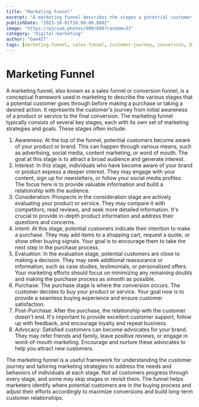 ```yaml
---
title: "Marketing Funnel"
excerpt: "A marketing funnel describes the stages a potential customer goes through from awareness to conversion, helping marketers tailor strategies for each phase."
publishDate: "2023-10-01T10:00:00.000Z"
image: "https://picsum.photos/800/600?random=33"
category: "digital-marketing"
author: "Gae4IT"
tags: [marketing-funnel, sales-funnel, customer-journey, conversion, digital-marketing]
---
```


# Marketing Funnel

A marketing funnel, also known as a sales funnel or conversion funnel, is a conceptual framework used in marketing to describe the various stages that a potential customer goes through before making a purchase or taking a desired action. It represents the customer's journey from initial awareness of a product or service to the final conversion. The marketing funnel typically consists of several key stages, each with its own set of marketing strategies and goals. These stages often include:

1. Awareness: At the top of the funnel, potential customers become aware of your product or brand. This can happen through various means, such as advertising, social media, content marketing, or word of mouth. The goal at this stage is to attract a broad audience and generate interest.
2. Interest: In this stage, individuals who have become aware of your brand or product express a deeper interest. They may engage with your content, sign up for newsletters, or follow your social media profiles. The focus here is to provide valuable information and build a relationship with the audience.
3. Consideration: Prospects in the consideration stage are actively evaluating your product or service. They may compare it with competitors, read reviews, and seek more detailed information. It's crucial to provide in-depth product information and address their questions and concerns.
4. Intent: At this stage, potential customers indicate their intention to make a purchase. They may add items to a shopping cart, request a quote, or show other buying signals. Your goal is to encourage them to take the next step in the purchase process.
5. Evaluation: In the evaluation stage, potential customers are close to making a decision. They may seek additional reassurance or information, such as case studies, testimonials, or personalized offers. Your marketing efforts should focus on minimizing any remaining doubts and making the purchase process as smooth as possible.
6. Purchase: The purchase stage is where the conversion occurs. The customer decides to buy your product or service. Your goal now is to provide a seamless buying experience and ensure customer satisfaction.
7. Post-Purchase: After the purchase, the relationship with the customer doesn't end. It's important to provide excellent customer support, follow up with feedback, and encourage loyalty and repeat business.
8. Advocacy: Satisfied customers can become advocates for your brand. They may refer friends and family, leave positive reviews, or engage in word-of-mouth marketing. Encourage and nurture these advocates to help you attract new customers.

The marketing funnel is a useful framework for understanding the customer journey and tailoring marketing strategies to address the needs and behaviors of individuals at each stage. Not all customers progress through every stage, and some may skip stages or revisit them. The funnel helps marketers identify where potential customers are in the buying process and adjust their efforts accordingly to maximize conversions and build long-term customer relationships.